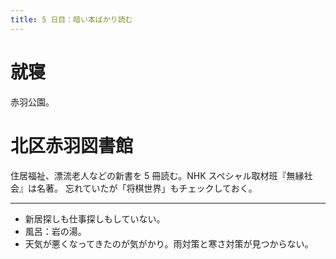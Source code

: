 ```yaml
---
title: 5 日目：暗い本ばかり読む
---
```


# 就寝

赤羽公園。

# 北区赤羽図書館

住居福祉、漂流老人などの新書を 5 冊読む。NHK スペシャル取材班『無縁社会』は名著。
忘れていたが「将棋世界」もチェックしておく。

---

* 新居探しも仕事探しもしていない。
* 風呂：岩の湯。
* 天気が悪くなってきたのが気がかり。雨対策と寒さ対策が見つからない。
